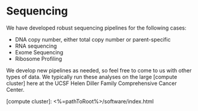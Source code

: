 # Sequencing

We have developed robust sequencing pipelines for the following cases:

* DNA copy number, either total copy number or parent-specific
* RNA sequencing
* Exome Sequencing
* Ribosome Profiling

We develop new pipelines as needed, so feel free to come to us with
other types of data.  We typically run these analyses on the large
[compute cluster] here at the UCSF Helen Diller Family Comprehensive
Cancer Center.


[compute cluster]: <%=pathToRoot%>/software/index.html
